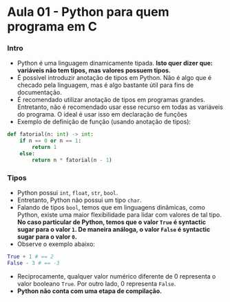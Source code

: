 # Aula 01 - Python para quem programa em C

### Intro
* Python é uma linguagem dinamicamente tipada. __Isto quer dizer que: variáveis não tem tipos, mas valores possuem tipos.__
* É possível introduzir anotação de tipos em Python. Não é algo que é checado pela linguagem, mas é algo bastante útil para fins de documentação. 
* É recomendado utilizar anotação de tipos em programas grandes. Entretanto, não é recomendado usar esse recurso em todas as variáveis do programa. O ideal é usar isso em declaração de funções
* Exemplo de definição de função (usando anotação de tipos):
```Python
def fatorial(n: int) -> int:
    if n == 0 or n == 1:
        return 1
    else:
        return n * fatorial(n - 1)
```

### Tipos
* Python possui ```int```, ```float```, ```str```, ```bool```.
* Entretanto, Python não possui um tipo ```char```.
* Falando de tipos ```bool```, temos que em linguagens dinâmicas, como Python, existe uma maior flexibilidade para lidar com valores de tal tipo. __No caso particular de Python, temos que o valor ```True``` é syntactic sugar para o valor ```1```. De maneira análoga, o valor ```False``` é syntactic sugar para o valor ```0```.__
* Observe o exemplo abaixo:
```Python
True + 1 # == 2
False - 3 # == -3
```
* Reciprocamente, qualquer valor numérico diferente de 0 representa o valor booleano ```True```. Por outro lado, 0 representa ```False```.
* __Python não conta com uma etapa de compilação.__
